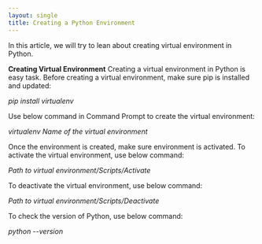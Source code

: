 ```yaml
---
layout: single
title: Creating a Python Environment
---
```

In this article, we will try to lean about creating virtual environment in Python.

**Creating Virtual Environment**
Creating a virtual environment in Python is easy task. Before creating a virtual environment, make sure pip is installed and updated:

*pip install virtualenv*

Use below command in Command Prompt to create the virtual environment:

*virtualenv Name of the virtual environment*

Once the environment is created, make sure environment is activated. To activate the virtual environment, use below command:

*Path to virtual environment/Scripts/Activate*

To deactivate the virtual environment, use below command:

*Path to virtual environment/Scripts/Deactivate*

To check the version of Python, use below command:

*python --version*

